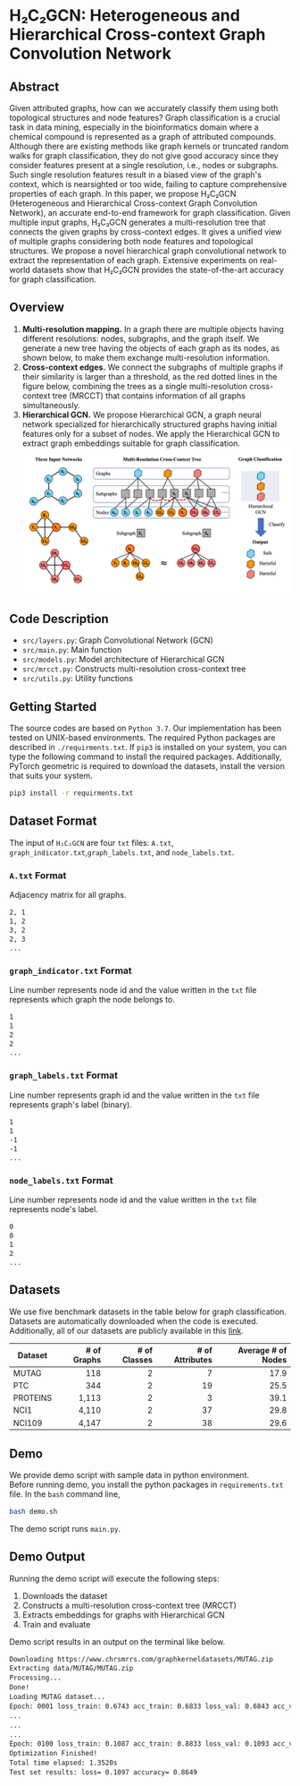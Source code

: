# H₂C₂GCN: Heterogeneous and Hierarchical Cross-context Graph Convolution Network

## Abstract
Given attributed graphs, how can we accurately classify them using both topological structures and node features? Graph classification is a crucial task in data mining, especially in the bioinformatics domain where a chemical compound is represented as a graph of attributed compounds. Although there are existing methods like graph kernels or truncated random walks for graph classification, they do not give good accuracy since they consider features present at a single resolution, i.e., nodes or subgraphs. Such single resolution features result in a biased view of the graph's context, which is nearsighted or too wide, failing to capture comprehensive properties of each graph.
In this paper, we propose H₂C₂GCN (Heterogeneous and Hierarchical Cross-context Graph Convolution Network), an accurate end-to-end framework for graph classification. Given multiple input graphs, H₂C₂GCN generates a multi-resolution tree that connects the given graphs by cross-context edges. It gives a unified view of multiple graphs considering both node features and topological structures. We propose a novel hierarchical graph convolutional network to extract the representation of each graph. Extensive experiments on real-world datasets show that H₂C₂GCN provides the state-of-the-art accuracy for graph classification.

## Overview
1. **Multi-resolution mapping.** In a graph there are multiple objects having different resolutions: nodes, subgraphs, and the graph itself. We generate a new tree having the objects of each graph as its nodes, as shown below, to make them exchange multi-resolution information.
2. **Cross-context edges.** We connect the subgraphs of multiple graphs if their similarity is larger than a threshold, as the red dotted lines in the figure below, combining the trees as a single multi-resolution cross-context tree (MRCCT) that contains information of all graphs simultaneously.
3. **Hierarchical GCN.** We propose Hierarchical GCN, a graph neural network specialized for hierarchically structured graphs having initial features only for a subset of nodes. We apply the Hierarchical GCN to extract graph embeddings suitable for graph classification.
![](overview.png)
## Code Description
* `src/layers.py`: Graph Convolutional Network (GCN)
* `src/main.py`: Main function
* `src/models.py`: Model architecture of Hierarchical GCN
* `src/mrcct.py`: Constructs multi-resolution cross-context tree
* `src/utils.py`: Utility functions

## Getting Started
The source codes are based on `Python 3.7`. Our implementation has been tested on UNIX-based environments.
The required Python packages are described in `./requirments.txt`.
If `pip3` is installed on your system, you can type the following command to
install the required packages.
Additionally, PyTorch geometric is required to download the datasets, install the version that suits your system.
```bash
pip3 install -r requirments.txt
```

## Dataset Format
The input of `H₂C₂GCN` are four `txt` files: `A.txt`, `graph_indicator.txt`,`graph_labels.txt`, and `node_labels.txt`.

### `A.txt` Format
Adjacency matrix for all graphs.
```csv
2, 1
1, 2
3, 2
2, 3
...
```

### `graph_indicator.txt` Format
Line number represents node id and the value written in the `txt` file represents which graph the node belongs to.
```csv
1
1
2
2
...
```

### `graph_labels.txt` Format
Line number represents graph id and the value written in the `txt` file represents graph's label (binary).
```csv
1
1
-1
-1
...
```

### `node_labels.txt` Format
Line number represents node id and the value written in the `txt` file represents node's label.
```csv
0
0
1
2
...
```

## Datasets
We use five benchmark datasets in the table below for graph classification.
Datasets are automatically downloaded when the code is executed.
Additionally, all of our datasets are publicly available in this [link](https://ls11-www.cs.tu-dortmund.de/staff/morris/graphkerneldatasets).

| Dataset  | # of Graphs | # of Classes | # of Attributes | Average # of Nodes |
|----------|------------:|-------------:|----------------:|-------------------:|
| MUTAG    |         118 |            2 |               7 |               17.9 |
| PTC      |         344 |            2 |              19 |               25.5 |
| PROTEINS |       1,113 |            2 |               3 |               39.1 |
| NCI1     |       4,110 |            2 |              37 |               29.8 |
| NCI109   |       4,147 |            2 |              38 |               29.6 |

## Demo
We provide demo script with sample data in python environment.  
Before running demo, you install the python packages in `requirements.txt` file.
In the `bash` command line, 
```bash
bash demo.sh
```
The demo script runs `main.py`.

## Demo Output
Running the demo script will execute the following steps:
1. Downloads the dataset
2. Constructs a multi-resolution cross-context tree (MRCCT)
3. Extracts embeddings for graphs with Hierarchical GCN
4. Train and evaluate

Demo script results in an output on the terminal like below.
```bash
Downloading https://www.chrsmrrs.com/graphkerneldatasets/MUTAG.zip
Extracting data/MUTAG/MUTAG.zip
Processing...
Done!
Loading MUTAG dataset...
Epoch: 0001 loss_train: 0.6743 acc_train: 0.6833 loss_val: 0.6843 acc_val: 0.6333 time: 0.0450s
...
...
...
Epoch: 0100 loss_train: 0.1087 acc_train: 0.8833 loss_val: 0.1093 acc_val: 0.8667 time: 0.0119s
Optimization Finished!
Total time elapsed: 1.3520s
Test set results: loss= 0.1097 accuracy= 0.8649
```
